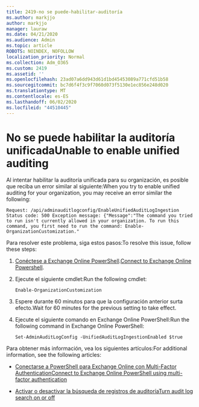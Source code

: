 ```yaml
---
title: 2419-no se puede-habilitar-auditoría
ms.author: markjjo
author: markjjo
manager: lauraw
ms.date: 04/21/2020
ms.audience: Admin
ms.topic: article
ROBOTS: NOINDEX, NOFOLLOW
localization_priority: Normal
ms.collection: Adm_O365
ms.custom: 2419
ms.assetid: ''
ms.openlocfilehash: 23ad07a6dd943d61d1bd45453089a771cfd51b58
ms.sourcegitcommit: bc7d6f4f3c9f7060d073f5130e1ec856e248d020
ms.translationtype: MT
ms.contentlocale: es-ES
ms.lasthandoff: 06/02/2020
ms.locfileid: "44510445"
---
```

# <a name="unable-to-enable-unified-auditing"></a><span data-ttu-id="2fc99-102">No se puede habilitar la auditoría unificada</span><span class="sxs-lookup"><span data-stu-id="2fc99-102">Unable to enable unified auditing</span></span>

<span data-ttu-id="2fc99-103">Al intentar habilitar la auditoría unificada para su organización, es posible que reciba un error similar al siguiente:</span><span class="sxs-lookup"><span data-stu-id="2fc99-103">When you try to enable unified auditing for your organization, you may receive an error similar the following:</span></span>

```
Request: /api/adminauditlogconfig/EnableUnifiedAuditLogIngestion Status code: 500 Exception message: {"Message":"The command you tried to run isn't currently allowed in your organization. To run this command, you first need to run the command: Enable-OrganizationCustomization."
```

<span data-ttu-id="2fc99-104">Para resolver este problema, siga estos pasos:</span><span class="sxs-lookup"><span data-stu-id="2fc99-104">To resolve this issue, follow these steps:</span></span>

1. <span data-ttu-id="2fc99-105">[Conéctese a Exchange Online PowerShell](https://docs.microsoft.com/powershell/exchange/exchange-online/connect-to-exchange-online-powershell/connect-to-exchange-online-powershell).</span><span class="sxs-lookup"><span data-stu-id="2fc99-105">[Connect to Exchange Online Powershell](https://docs.microsoft.com/powershell/exchange/exchange-online/connect-to-exchange-online-powershell/connect-to-exchange-online-powershell).</span></span>

2. <span data-ttu-id="2fc99-106">Ejecute el siguiente cmdlet:</span><span class="sxs-lookup"><span data-stu-id="2fc99-106">Run the following cmdlet:</span></span>

   ```
   Enable-OrganizationCustomization
   ```

3. <span data-ttu-id="2fc99-107">Espere durante 60 minutos para que la configuración anterior surta efecto.</span><span class="sxs-lookup"><span data-stu-id="2fc99-107">Wait for 60 minutes for the previous setting to take effect.</span></span>

4. <span data-ttu-id="2fc99-108">Ejecute el siguiente comando en Exchange Online PowerShell:</span><span class="sxs-lookup"><span data-stu-id="2fc99-108">Run the following command in Exchange Online PowerShell:</span></span>

   ```
   Set-AdminAuditLogConfig -UnifiedAuditLogIngestionEnabled $true
   ```

<span data-ttu-id="2fc99-109">Para obtener más información, vea los siguientes artículos:</span><span class="sxs-lookup"><span data-stu-id="2fc99-109">For additional information, see the following articles:</span></span>

- [<span data-ttu-id="2fc99-110">Conectarse a PowerShell para Exchange Online con Multi-Factor Authentication</span><span class="sxs-lookup"><span data-stu-id="2fc99-110">Connect to Exchange Online PowerShell using multi-factor authentication</span></span>](https://docs.microsoft.com/powershell/exchange/exchange-online/connect-to-exchange-online-powershell/mfa-connect-to-exchange-online-powershell)

-  [<span data-ttu-id="2fc99-111">Activar o desactivar la búsqueda de registros de auditoría</span><span class="sxs-lookup"><span data-stu-id="2fc99-111">Turn audit log search on or off</span></span>](https://docs.microsoft.com/microsoft-365/compliance/turn-audit-log-search-on-or-off)
